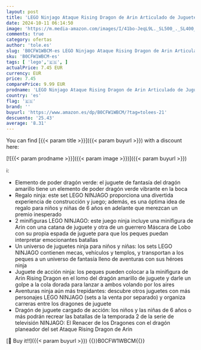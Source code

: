 ```yaml
---
layout: post
title: 'LEGO Ninjago Ataque Rising Dragon de Arin Articulado de Juguete  Figura de Acción y Minifigura Ninja con Catana para el Juego de rol de Batallas  Regalo para Niños y Niñas de 6 Años o Más 71803'
date: 2024-10-11 06:14:50
image: 'https://m.media-amazon.com/images/I/41bo-JeqL9L._SL500_._SL400_.jpg'
comments: true
category: ofertas
author: 'tole.es'
slug: 'B0CFW1WBCM-es LEGO Ninjago Ataque Rising Dragon de Arin Articulado de...'
sku: 'B0CFW1WBCM-es'
tags: [ 'lego','🇪🇸', ]
actualPrice: 7.45 EUR
currency: EUR
price: 7.45
comparePrice: 9.99 EUR
prodname: 'LEGO Ninjago Ataque Rising Dragon de Arin Articulado de Juguete  Figura de Acción y Minifigura Ninja con Catana para el Juego de rol de Batallas  Regalo para Niños y Niñas de 6 Años o Más 71803'
country: 'es'
flag: '🇪🇸'
brand: ''
buyurl: 'https://www.amazon.es/dp/B0CFW1WBCM/?tag=tolees-21'
descuento: '25.43'
average: '8.31'
---
```


You can find [{{< param title >}}]({{< param buyurl >}}) with a discount here:

[![{{< param prodname >}}]({{< param image >}})]({{< param buyurl >}})

ℹ️:

- Elemento de poder dragón verde: el juguete de fantasía del dragón amarillo tiene un elemento de poder dragón verde vibrante en la boca
- Regalo ninja: este set LEGO NINJAGO proporciona una divertida experiencia de construcción y juego; además, es una óptima idea de regalo para niños y niñas de 6 años en adelante que merezcan un premio inesperado
- 2 minifiguras LEGO NINJAGO: este juego ninja incluye una minifigura de Arin con una catana de juguete y otra de un guerrero Máscara de Lobo con su propia espada de juguete para que los peques puedan interpretar emocionantes batallas
- Un universo de juguetes ninja para niños y niñas: los sets LEGO NINJAGO contienen mecas, vehículos y templos, y transportan a los peques a un universo de fantasía lleno de aventuras con sus héroes ninja
- Juguete de acción ninja: los peques pueden colocar a la minifigura de Arin Rising Dragon en el lomo del dragón amarillo de juguete y darle un golpe a la cola dorada para lanzar a ambos volando por los aires
- Aventuras ninja aún más trepidantes: descubre otros juguetes con más personajes LEGO NINJAGO (sets a la venta por separado) y organiza carreras entre los dragones de juguete
- Dragón de juguete cargado de acción: los niños y las niñas de 6 años o más podrán recrear las batallas de la temporada 2 de la serie de televisión NINJAGO: El Renacer de los Dragones con el dragón planeador del set Ataque Rising Dragon de Arin

[🛒 Buy it!!]({{< param buyurl >}})
{{<world>}}B0CFW1WBCM{{</world>}}
